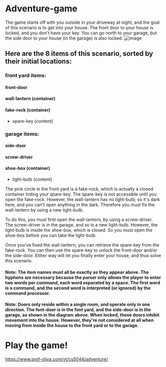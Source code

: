# Adventure-game
The game starts off with you outside in your driveway at night, and the goal of this scenario is to get into your house. The front door to your house is locked, and you don't have your key. You can go north to your garage, but the side door to your house (in the garage) is also locked.
![image](https://github.com/nilot-pal/Adventure-game/assets/72824334/32a3d330-4d82-4e6a-8604-bb05d8ea08da)
## Here are the 8 items of this scenario, sorted by their initial locations:

### front yard items:
#### front-door
#### wall-lantern (container)
#### fake-rock (container)
  - spare-key (content)
### garage items:
#### side-door
#### screw-driver
#### shoe-box (container)
  - light-bulb (content)

The pink circle in the front yard is a fake-rock, which is actually a closed container hiding your spare-key. The spare-key is not accessible until you open the fake-rock. However, the wall-lantern has no light-bulb, so it's dark here, and you can't open anything in the dark. Therefore you must fix the wall-lantern by using a new light-bulb.

To do this, you must first open the wall-lantern, by using a screw-driver. The screw-driver is in the garage, and so is a new light-bulb. However, the light-bulb is inside the shoe-box, which is closed. So you must open the shoe-box before you can take the light-bulb.

Once you've fixed the wall-lantern, you can retrieve the spare-key from the fake-rock. You can then use the spare-key to unlock the front-door and/or the side-door. Either way will let you finally enter your house, and thus solve this scenario.
#### Note: The item names must all be exactly as they appear above. The hyphens are necessary because the parser only allows the player to enter two words per command, each word separated by a space. The first word is a command, and the second word is interpreted (or ignored) by the command processor.

#### Note: Doors only reside within a single room, and operate only in one direction. The font-door is in the font yard, and the side-door is in the garage, as shown in the diagram above. When locked, these doors inhibit movement into the house. However, they're not considered at all when moving from inside the house to the front yard or to the garage.
# Play the game!
https://www.prof-oliva.com/vt/cs5044/adventure/

